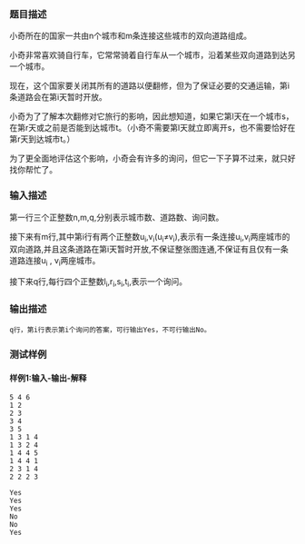 ### 题目描述

小奇所在的国家一共由n个城市和m条连接这些城市的双向道路组成。

小奇非常喜欢骑自行车，它常常骑着自行车从一个城市，沿着某些双向道路到达另一个城市。

现在，这个国家要关闭其所有的道路以便翻修，但为了保证必要的交通运输，第i条道路会在第i天暂时开放。

小奇为了了解本次翻修对它旅行的影响，因此想知道，如果它第l天在一个城市s，在第r天或之前是否能到达城市t。（小奇不需要第l天就立即离开s，也不需要恰好在第r天到达城市t。）

为了更全面地评估这个影响，小奇会有许多的询问，但它一下子算不过来，就只好找你帮忙了。

### 输入描述


第一行三个正整数n,m,q,分别表示城市数、道路数、询问数。

接下来有m行,其中第i行有两个正整数u<sub>i</sub>,v<sub>i</sub>(u<sub>i</sub>≠v<sub>i</sub>),表示有一条连接u<sub>i</sub>,v<sub>i</sub>两座城市的双向道路,并且这条道路在第i天暂时开放,不保证整张图连通,不保证有且仅有一条道路连接u<sub>i</sub> , v<sub>i</sub>两座城市。

接下来q行,每行四个正整数l<sub>i</sub>,r<sub>i</sub>,s<sub>i</sub>,t<sub>i</sub>,表示一个询问。

### 输出描述

```
q行，第i行表示第i个询问的答案，可行输出Yes，不可行输出No。
```

### 测试样例
#### 样例1:输入-输出-解释

```
5 4 6
1 2
2 3
3 4
3 5
1 3 1 4
1 3 2 4
1 4 4 5
1 4 4 1
2 3 1 4
2 2 2 3
```
```
Yes
Yes
Yes
No
No
Yes
```
